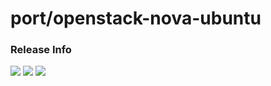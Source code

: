 # port/openstack-nova-ubuntu

### Release Info
[![](https://images.microbadger.com/badges/version/port/openstack-nova-ubuntu.svg)](http://microbadger.com/images/port/openstack-nova-ubuntu "Image info @ microbadger.com")
[![](https://images.microbadger.com/badges/image/port/openstack-nova-ubuntu.svg)](http://microbadger.com/images/port/openstack-nova-ubuntu "Image info @ microbadger.com")
[![](https://images.microbadger.com/badges/commit/port/openstack-nova-ubuntu.svg)](http://microbadger.com/images/port/openstack-nova-ubuntu "Image info @ microbadger.com")
